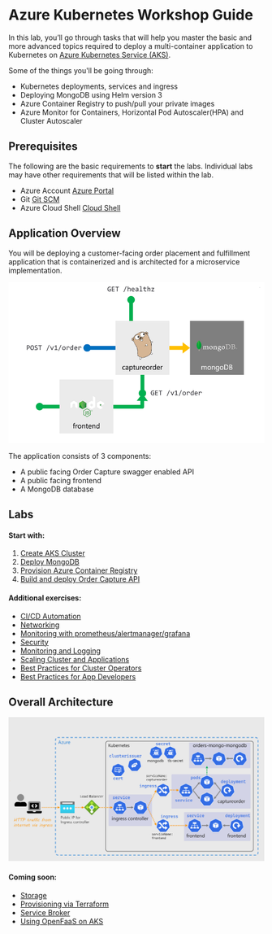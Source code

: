 Azure Kubernetes Workshop Guide 
===
In this lab, you’ll go through tasks that will help you master the basic and more advanced topics required to deploy a multi-container application to Kubernetes on [Azure Kubernetes Service (AKS)](https://azure.microsoft.com/en-us/services/kubernetes-service/?wt.mc_id=aksworkshop).

Some of the things you'll be going through:

* Kubernetes deployments, services and ingress
* Deploying MongoDB using Helm version 3
* Azure Container Registry to push/pull your private images
* Azure Monitor for Containers, Horizontal Pod Autoscaler(HPA) and Cluster Autoscaler

## Prerequisites 
The following are the basic requirements to **start** the labs. Individual labs may have other requirements that will be listed within the lab.

* Azure Account [Azure Portal](https://portal.azure.com)
* Git [Git SCM](https://git-scm.com/downloads)
* Azure Cloud Shell [Cloud Shell](https://shell.azure.com)

## Application Overview
You will be deploying a customer-facing order placement and fulfillment application that is containerized and is architected for a microservice implementation.

![Application overview](/assets/img/application-overview.png "Application overview")

The application consists of 3 components:

* A public facing Order Capture swagger enabled API
* A public facing frontend
* A MongoDB database

## Labs

#### Start with:
1. [Create AKS Cluster](labs/create-aks-cluster/README.md)
2. [Deploy MongoDB](labs/deploy-mongodb/README.md)
3. [Provision Azure Container Registry](labs/azure-container-registry/README.md)
4. [Build and deploy Order Capture API](labs/ordercapture-api/README.md)

#### Additional exercises:
* [CI/CD Automation](labs/cicd-automation/README.md)
* [Networking](labs/networking/README.md)
* [Monitoring with prometheus/alertmanager/grafana](labs/monitoring/README.md)
* [Security](labs/security/README.md)
* [Monitoring and Logging](labs/monitoring-logging/README.md)
* [Scaling Cluster and Applications](labs/scaling/README.md)
* [Best Practices for Cluster Operators](labs/best-practices/operators/README.md)
* [Best Practices for App Developers](labs/best-practices/appdev/README.md)

## Overall Architecture
![Overall architecture](/assets/img/overall-architecture.png "Overall architecture diagram")

#### Coming soon:
* [Storage](labs/storage/README.md)
* [Provisioning via Terraform](labs/provisioning-terraform/README.md)
* [Service Broker](labs/service-broker/README.md)
* [Using OpenFaaS on AKS](labs/open-faas/README.md)